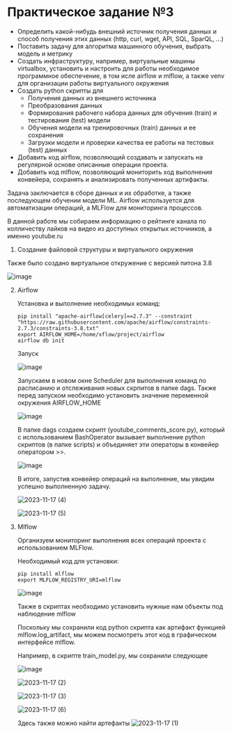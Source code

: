 # Практическое задание №3

- Определить какой-нибудь внешний источник получения данных и способ получения этих данных (http, curl, wget, API, SQL, SparQL, ...) 
- Поставить задачу для алгоритма машинного обучения, выбрать модель и метрику 
- Создать инфраструктуру, например, виртуальные машины virtualbox, установить и настроить для работы необходимое программное обеспечение, в том исле airflow и mlflow, а также venv для организации работы виртуального окружения 
- Создать python скрипты для 
    - Получения данных из внешнего источника 
    - Преобразования данных 
    - Формирования рабочего набора данных для обучения (train) и тестирования (test) модели 
    - Обучения модели на тренировочных (train) данных и ее сохранения 
    - Загрузки модели и проверки качества ее работы на тестовых (test) данных 
- Добавить код airflow, позволяющий создавать и запускать на регулярной основе описанные операции проекта. 
- Добавить код mlflow, позволяющий мониторить ход выполнения конвейера, сохранять и анализировать полученных артифакты. 


Задача заключается в сборе данных и их обработке, а также последующем обучении модели ML. Airflow используется для автоматизации операций, а MLFlow для мониторинга процессов.

В данной работе мы собираем информацию о рейтинге канала по колличеству лайков на видео из доступных открытых источников, а именно youtube.ru

1. Создание файловой структуры и виртуального окружения

Также было создано виртуальное откружение с версией питона 3.8

![image](https://github.com/Marakya/xflow/assets/113238801/c684f8b4-3d6f-4626-8f27-dd2498d146d0)


2. Airflow

   Установка и выполнение необходимых команд:
   ```
   pip install "apache-airflow[celery]==2.7.3" --constraint "https://raw.githubusercontent.com/apache/airflow/constraints-2.7.3/constraints-3.8.txt"
   export AIRFLOW_HOME=/home/xflow/project/airflow
   airflow db init
   ```
   Запуск
   
   ![image](https://github.com/Marakya/xflow/assets/113238801/0e67471c-aa83-4317-b519-a659239f8926)

   Запускаем в новом окне Scheduler для выполнения команд по расписанию и отслеживания новых скрпитов в папке dags. Также перед запуском необходимо установить значение переменной окружения AIRFLOW_HOME
   
   ![image](https://github.com/Marakya/xflow/assets/113238801/87a5a587-ab5c-49fe-96e3-d68b967cc3a8)


   В папке dags создаем скрипт (youtube_comments_score.py), который с использованием BashOperator вызывает выполнение python скриптов (в папке scripts) и объединяет эти операторы в конвейер оператором >>.
   
   ![image](https://github.com/Marakya/mlops_xflow/assets/113238801/53697202-2f12-403a-acae-ecf7077c0427)

   В итоге, запустив конвейер операций на выполнение, мы увидим успешно выполненную задачу.

   ![2023-11-17 (4)](https://github.com/Marakya/xflow/assets/113238801/61c5cbe0-de53-4098-af8e-541bb6d8f7c6)

   ![2023-11-17 (5)](https://github.com/Marakya/xflow/assets/113238801/75f62ea6-9f0f-49cc-b977-1ab070ea9744)

4. Mlflow

   Организуем мониторинг выполнения всех операций проекта с использованием MLFlow.

   Необходимый код для установки:
   ```
   pip install mlflow
   export MLFLOW_REGISTRY_URI=mlflow
   ```
   
   ![image](https://github.com/Marakya/xflow/assets/113238801/d00320c1-80f5-4154-bf92-8126521aabbe)


   Также в скриптах необходимо установить нужные нам объекты под наблюдение mlflow
   
   Поскольку мы сохранили код python скрипта как артифакт функцией mlflow.log_artifact, мы можем посмотреть этот код в графическом интерфейсе mlflow.
   
   Например, в скрипте train_model.py, мы сохранили следующее
   
   ![image](https://github.com/Marakya/mlops_xflow/assets/113238801/c92ff840-48fe-45e2-a1e8-2094dd98d2dd)

   ![2023-11-17 (2)](https://github.com/Marakya/xflow/assets/113238801/827a6fda-2ebd-4718-ac76-628db313d8f6)
   
   ![2023-11-17 (3)](https://github.com/Marakya/xflow/assets/113238801/9e1178bc-28c7-47d9-9b39-f2002beb539e)
   
   ![2023-11-17 (6)](https://github.com/Marakya/xflow/assets/113238801/e4ffa1bd-d945-4628-bd9e-d5892074a3dd)

   Здесь также можно найти артефакты 
   ![2023-11-17 (1)](https://github.com/Marakya/xflow/assets/113238801/d83f5bfc-f21c-4ea9-a04e-2e89a11c9287)
   
